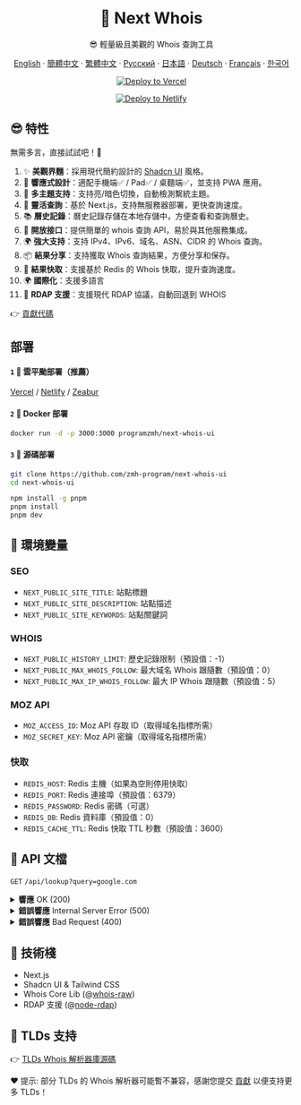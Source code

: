 <div align="center">

# 🧪 Next Whois

😎 輕量級且美觀的 Whois 查詢工具

[English](/README.md) · [簡體中文](/docs/README_CN.md) · [繁體中文](/docs/README_TW.md) · [Русский](/docs/README_RU.md) · [日本語](/docs/README_JP.md) · [Deutsch](/docs/README_DE.md) · [Français](/docs/README_FR.md) · [한국어](/docs/README_KR.md)

[![Deploy to Vercel](https://vercel.com/button)](https://vercel.com/import/project?template=https://github.com/zmh-program/next-whois-ui)

[![Deploy to Netlify](https://www.netlify.com/img/deploy/button.svg)](https://app.netlify.com/start/deploy?repository=https://github.com/zmh-program/next-whois-ui)

</div>

## 😎 特性

無需多言，直接試試吧！🥳

1. ✨ **美觀界麵**：採用現代簡約設計的 [Shadcn UI](https://ui.shadcn.com) 風格。
2. 📱 **響應式設計**：適配手機端✅ / Pad✅ / 桌麵端✅，並支持 PWA 應用。
3. 🌈 **多主題支持**：支持亮/暗色切換，自動檢測繫統主題。
4. 🚀 **靈活查詢**：基於 Next.js，支持無服務器部署，更快查詢速度。
5. 📚 **曆史記錄**：曆史記錄存儲在本地存儲中，方便查看和查詢曆史。
6. 📡 **開放接口**：提供簡單的 whois 查詢 API，易於與其他服務集成。
7. 🌍 **強大支持**：支持 IPv4、IPv6、域名、ASN、CIDR 的 Whois 查詢。
8. 📦 **結果分享**：支持獲取 Whois 查詢結果，方便分享和保存。
9. 📡 **結果快取**：支援基於 Redis 的 Whois 快取，提升查詢速度。
10. 🌍 **國際化**：支援多語言
11. 🚀 **RDAP 支援**：支援現代 RDAP 協議，自動回退到 WHOIS

👉 [貢獻代碼](https://github.com/zmh-program/next-whois-ui/pulls)

## 部署

#### `1` 🚀 雲平颱部署（推薦）

[Vercel](https://vercel.com/import/project?template=https://github.com/zmh-program/next-whois-ui) / [Netlify](https://app.netlify.com/start/deploy?repository=https://github.com/zmh-program/next-whois-ui) / [Zeabur](https://zeabur.com/templates/UHCCCT)

#### `2` 🐳 Docker 部署

```bash
docker run -d -p 3000:3000 programzmh/next-whois-ui
```

#### `3` 🔨 源碼部署

```bash
git clone https://github.com/zmh-program/next-whois-ui
cd next-whois-ui

npm install -g pnpm
pnpm install
pnpm dev
```

## 📏 環境變量

### SEO

- `NEXT_PUBLIC_SITE_TITLE`: 站點標題
- `NEXT_PUBLIC_SITE_DESCRIPTION`: 站點描述
- `NEXT_PUBLIC_SITE_KEYWORDS`: 站點關鍵詞

### WHOIS

- `NEXT_PUBLIC_HISTORY_LIMIT`: 歷史記錄限制（預設值：-1）
- `NEXT_PUBLIC_MAX_WHOIS_FOLLOW`: 最大域名 Whois 跟隨數（預設值：0）
- `NEXT_PUBLIC_MAX_IP_WHOIS_FOLLOW`: 最大 IP Whois 跟隨數（預設值：5）

### MOZ API

- `MOZ_ACCESS_ID`: Moz API 存取 ID（取得域名指標所需）
- `MOZ_SECRET_KEY`: Moz API 密鑰（取得域名指標所需）

### 快取

- `REDIS_HOST`: Redis 主機（如果為空則停用快取）
- `REDIS_PORT`: Redis 連接埠（預設值：6379）
- `REDIS_PASSWORD`: Redis 密碼（可選）
- `REDIS_DB`: Redis 資料庫（預設值：0）
- `REDIS_CACHE_TTL`: Redis 快取 TTL 秒數（預設值：3600）

## 📝 API 文檔

`GET` `/api/lookup?query=google.com`

<details>
<summary><strong>響應</strong> OK (200)</summary>

```json
{
  "time": 1.547,
  "status": true,
  "cached": false,
  "source": "rdap",
  "result": {
    "domain": "GOOGLE.COM",
    "registrar": "MarkMonitor Inc.",
    "registrarURL": "http://www.markmonitor.com",
    "ianaId": "292",
    "whoisServer": "whois.markmonitor.com",
    "updatedDate": "2019-09-09T15:39:04.000Z",
    "creationDate": "1997-09-15T04:00:00.000Z",
    "expirationDate": "2028-09-14T04:00:00.000Z",
    "status": [
      {
        "status": "clientDeleteProhibited",
        "url": "https://icann.org/epp#clientDeleteProhibited"
      },
      {
        "status": "clientTransferProhibited",
        "url": "https://icann.org/epp#clientTransferProhibited"
      },
      {
        "status": "clientUpdateProhibited",
        "url": "https://icann.org/epp#clientUpdateProhibited"
      },
      {
        "status": "serverDeleteProhibited",
        "url": "https://icann.org/epp#serverDeleteProhibited"
      },
      {
        "status": "serverTransferProhibited",
        "url": "https://icann.org/epp#serverTransferProhibited"
      },
      {
        "status": "serverUpdateProhibited",
        "url": "https://icann.org/epp#serverUpdateProhibited"
      }
    ],
    "nameServers": [
      "NS1.GOOGLE.COM",
      "NS2.GOOGLE.COM",
      "NS3.GOOGLE.COM",
      "NS4.GOOGLE.COM"
    ],
    "registrantOrganization": "Unknown",
    "registrantProvince": "Unknown",
    "registrantCountry": "Unknown",
    "registrantPhone": "+1 2086851750",
    "registrantEmail": "Unknown",
    "rawWhoisContent": "...",
    "rawRdapContent": "..."
  }
}
```

</details>

<details>
<summary><strong>錯誤響應</strong> Internal Server Error (500)</summary>

```json
{
  "time": 0.609,
  "status": false,
  "error": "No match for domain google.notfound (e.g. domain is not registered)"
}
```

</details>

<details>
<summary><strong>錯誤響應</strong> Bad Request (400)</summary>

```json
{
  "time": -1,
  "status": false,
  "error": "Query is required"
}
```

</details>

## 🧠 技術棧

- Next.js
- Shadcn UI & Tailwind CSS
- Whois Core Lib (@[whois-raw](https://www.npmjs.com/package/whois-raw))
- RDAP 支援 (@[node-rdap](https://www.npmjs.com/package/node-rdap))

## 💪 TLDs 支持

👉 [TLDs Whois 解析器庫源碼](./src/lib/whois/lib.ts)

❤ 提示: 部分 TLDs 的 Whois 解析器可能暫不兼容，感謝您提交 [貢獻](https://github.com/zmh-program/next-whois-ui/pulls) 以便支持更多 TLDs！
